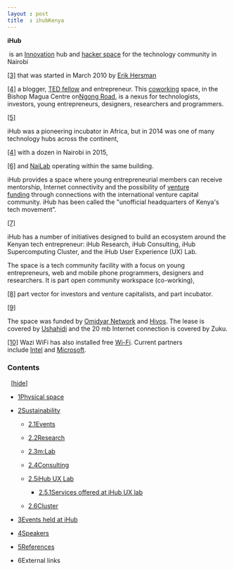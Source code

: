 ```yaml
---
layout : post
title  : ihubKenya
---
```


**iHub**

 is an [Innovation](https://en.wikipedia.org/wiki/Innovation) hub and [hacker space](https://en.wikipedia.org/wiki/Hacker_space) for the technology community in Nairobi


[[3]](https://en.wikipedia.org/wiki/IHub#cite_note-3) that was started in March 2010 by [Erik Hersman](https://en.wikipedia.org/wiki/Erik_Hersman)

[[4]](https://en.wikipedia.org/wiki/IHub#cite_note-espinoza-wsj-4) a blogger, [TED fellow](https://en.wikipedia.org/wiki/TED_Fellows) and entrepreneur. This [coworking](https://en.wikipedia.org/wiki/Coworking) space, in the Bishop Magua Centre on[Ngong Road](https://en.wikipedia.org/wiki/Ngong_Road), is a nexus for technologists, investors, young entrepreneurs, designers, researchers and programmers.

[[5]](https://en.wikipedia.org/wiki/IHub#cite_note-5)

iHub was a pioneering incubator in Africa, but in 2014 was one of many technology hubs across the continent,

[[4]](https://en.wikipedia.org/wiki/IHub#cite_note-espinoza-wsj-4) with a dozen in Nairobi in 2015,

[[6]](https://en.wikipedia.org/wiki/IHub#cite_note-6) and [NaiLab](https://en.wikipedia.org/wiki/NaiLab) operating within the same building.

iHub provides a space where young entrepreneurial members can receive mentorship, Internet connectivity and the possibility of [venture funding](https://en.wikipedia.org/wiki/Venture_capital_financing) through connections with the international venture capital community. iHub has been called the "unofficial headquarters of Kenya's tech movement".

[[7]](https://en.wikipedia.org/wiki/IHub#cite_note-7)

iHub has a number of initiatives designed to build an ecosystem around the Kenyan tech entrepreneur: iHub Research, iHub Consulting, iHub Supercomputing Cluster, and the iHub User Experience (UX) Lab.

The space is a tech community facility with a focus on young entrepreneurs, web and mobile phone programmers, designers and researchers. It is part open community workspace (co-working),

[[8]](https://en.wikipedia.org/wiki/IHub#cite_note-8) part vector for investors and venture capitalists, and part incubator.

[[9]](https://en.wikipedia.org/wiki/IHub#cite_note-9)

The space was funded by [Omidyar Network](https://en.wikipedia.org/wiki/Omidyar_Network) and [Hivos](https://en.wikipedia.org/wiki/Hivos). The lease is covered by [Ushahidi](https://en.wikipedia.org/wiki/Ushahidi) and the 20 mb Internet connection is covered by Zuku.

[[10]](https://en.wikipedia.org/wiki/IHub#cite_note-10) Wazi WiFi has also installed free [Wi-Fi](https://en.wikipedia.org/wiki/Wi-Fi). Current partners include [Intel](https://en.wikipedia.org/wiki/Intel) and [Microsoft](https://en.wikipedia.org/wiki/Microsoft).

### Contents

  [[hide](https://en.wikipedia.org/wiki/IHub#)] 

- [1Physical space](https://en.wikipedia.org/wiki/IHub#Physical_space)
- [2Sustainability](https://en.wikipedia.org/wiki/IHub#Sustainability)
    - [2.1Events](https://en.wikipedia.org/wiki/IHub#Events)
    - [2.2Research](https://en.wikipedia.org/wiki/IHub#Research)
    - [2.3m:Lab](https://en.wikipedia.org/wiki/IHub#m:Lab)
    - [2.4Consulting](https://en.wikipedia.org/wiki/IHub#Consulting)
    - [2.5iHub UX Lab](https://en.wikipedia.org/wiki/IHub#iHub_UX_Lab)
        - [2.5.1Services offered at iHub UX lab](https://en.wikipedia.org/wiki/IHub#Services_offered_at_iHub_UX_lab)

    - [2.6Cluster](https://en.wikipedia.org/wiki/IHub#Cluster)

- [3Events held at iHub](https://en.wikipedia.org/wiki/IHub#Events_held_at_iHub)
- [4Speakers](https://en.wikipedia.org/wiki/IHub#Speakers)
- [5References](https://en.wikipedia.org/wiki/IHub#References)
- 6External links
